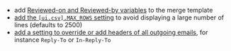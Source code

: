 - add [Reviewed-on and Reviewed-by variables](https://codeberg.org/forgejo/forgejo/commit/4ddd9af50fbfcfb2ebf629697a803b3bce56c4af) to the merge template
- [add the `[ui.csv].MAX_ROWS` setting](https://codeberg.org/forgejo/forgejo/commit/433b6c6910f8699dc41787ef8f5148b122b4677e) to avoid displaying a large number of lines (defaults to 2500)
- [add a setting to override or add headers of all outgoing emails](https://codeberg.org/forgejo/forgejo/commit/1d4bff4f65d5e4a3969871ef91d3612daf272b45), for instance `Reply-To` or `In-Reply-To`
